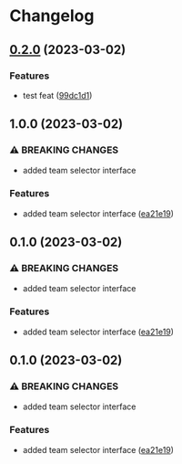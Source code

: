 # Changelog

## [0.2.0](https://github.com/Ynverxe/open-nexus/compare/dtn-plugin-v0.1.0...dtn-plugin-v0.2.0) (2023-03-02)


### Features

* test feat ([99dc1d1](https://github.com/Ynverxe/open-nexus/commit/99dc1d180153243f36179b870dc4b24ad13b5994))

## 1.0.0 (2023-03-02)


### ⚠ BREAKING CHANGES

* added team selector interface

### Features

* added team selector interface ([ea21e19](https://github.com/Ynverxe/open-nexus/commit/ea21e190d13b09f83fbd1104cdacf41e1a2ea315))

## 0.1.0 (2023-03-02)


### ⚠ BREAKING CHANGES

* added team selector interface

### Features

* added team selector interface ([ea21e19](https://github.com/Ynverxe/open-nexus/commit/ea21e190d13b09f83fbd1104cdacf41e1a2ea315))

## 0.1.0 (2023-03-02)


### ⚠ BREAKING CHANGES

* added team selector interface

### Features

* added team selector interface ([ea21e19](https://github.com/Ynverxe/open-nexus/commit/ea21e190d13b09f83fbd1104cdacf41e1a2ea315))
